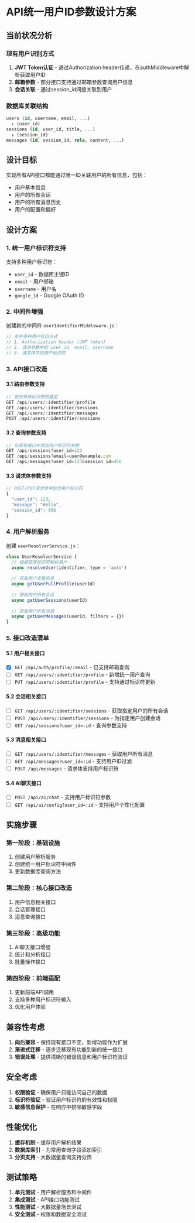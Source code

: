 # API统一用户ID参数设计方案

## 当前状况分析

### 现有用户识别方式
1. **JWT Token认证** - 通过Authorization header传递，在authMiddleware中解析获取用户ID
2. **邮箱参数** - 部分接口支持通过邮箱参数查询用户信息
3. **会话关联** - 通过session_id间接关联到用户

### 数据库关联结构
```sql
users (id, username, email, ...)
  ↓ (user_id)
sessions (id, user_id, title, ...)
  ↓ (session_id)
messages (id, session_id, role, content, ...)
```

## 设计目标

实现所有API接口都能通过唯一ID关联用户的所有信息，包括：
- 用户基本信息
- 用户的所有会话
- 用户的所有消息历史
- 用户的配置和偏好

## 设计方案

### 1. 统一用户标识符支持

支持多种用户标识符：
- `user_id` - 数据库主键ID
- `email` - 用户邮箱
- `username` - 用户名
- `google_id` - Google OAuth ID

### 2. 中间件增强

创建新的中间件 `userIdentifierMiddleware.js`：
```javascript
// 支持多种用户标识方式
// 1. Authorization header (JWT token)
// 2. 请求参数中的 user_id, email, username
// 3. 请求体中的用户标识符
```

### 3. API接口改造

#### 3.1 路由参数支持
```javascript
// 支持多种标识符的路由
GET /api/users/:identifier/profile
GET /api/users/:identifier/sessions
GET /api/users/:identifier/messages
POST /api/users/:identifier/sessions
```

#### 3.2 查询参数支持
```javascript
// 在现有接口中添加用户标识符参数
GET /api/sessions?user_id=123
GET /api/sessions?email=user@example.com
GET /api/messages?user_id=123&session_id=456
```

#### 3.3 请求体参数支持
```javascript
// POST/PUT请求体中包含用户标识符
{
  "user_id": 123,
  "message": "Hello",
  "session_id": 456
}
```

### 4. 用户解析服务

创建 `userResolverService.js`：
```javascript
class UserResolverService {
  // 根据任意标识符解析用户
  async resolveUser(identifier, type = 'auto')
  
  // 获取用户完整信息
  async getUserFullProfile(userId)
  
  // 获取用户所有会话
  async getUserSessions(userId)
  
  // 获取用户所有消息
  async getUserMessages(userId, filters = {})
}
```

### 5. 接口改造清单

#### 5.1 用户相关接口
- [x] `GET /api/auth/profile/:email` - 已支持邮箱查询
- [ ] `GET /api/users/:identifier/profile` - 新增统一用户查询
- [ ] `PUT /api/users/:identifier/profile` - 支持通过标识符更新

#### 5.2 会话相关接口
- [ ] `GET /api/users/:identifier/sessions` - 获取指定用户的所有会话
- [ ] `POST /api/users/:identifier/sessions` - 为指定用户创建会话
- [ ] `GET /api/sessions?user_id=:id` - 查询参数支持

#### 5.3 消息相关接口
- [ ] `GET /api/users/:identifier/messages` - 获取用户所有消息
- [ ] `GET /api/messages?user_id=:id` - 支持用户ID过滤
- [ ] `POST /api/messages` - 请求体支持用户标识符

#### 5.4 AI聊天接口
- [ ] `POST /api/ai/chat` - 支持用户标识符参数
- [ ] `GET /api/ai/config?user_id=:id` - 支持用户个性化配置

## 实施步骤

### 第一阶段：基础设施
1. 创建用户解析服务
2. 创建统一用户标识符中间件
3. 更新数据库查询方法

### 第二阶段：核心接口改造
1. 用户信息相关接口
2. 会话管理接口
3. 消息查询接口

### 第三阶段：高级功能
1. AI聊天接口增强
2. 统计和分析接口
3. 批量操作接口

### 第四阶段：前端适配
1. 更新前端API调用
2. 支持多种用户标识符输入
3. 优化用户体验

## 兼容性考虑

1. **向后兼容** - 保持现有接口不变，新增功能作为扩展
2. **渐进式迁移** - 逐步迁移现有功能到新的统一接口
3. **错误处理** - 提供清晰的错误信息和用户标识符验证

## 安全考虑

1. **权限验证** - 确保用户只能访问自己的数据
2. **标识符验证** - 验证用户标识符的有效性和权限
3. **敏感信息保护** - 在响应中排除敏感字段

## 性能优化

1. **缓存机制** - 缓存用户解析结果
2. **数据库索引** - 为常用查询字段添加索引
3. **分页支持** - 大数据量查询支持分页

## 测试策略

1. **单元测试** - 用户解析服务和中间件
2. **集成测试** - API接口功能测试
3. **性能测试** - 大数据量场景测试
4. **安全测试** - 权限和数据安全测试